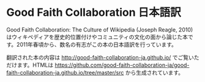 # Good Faith Collaboration 日本語訳

Good Faith Collaboration: The Culture of Wikipedia (Joseph Reagle, 2010) はウィキペディアを歴史的位置付けやコミュニティの文化の面から論じた本です。2011年春頃から、数名の有志がこの本の日本語訳を行っています。

翻訳された本の内容は http://good-faith-collaboration-ja.github.io/ でご覧いただけます。HTMLは https://github.com/good-faith-collaboration-ja/good-faith-collaboration-ja.github.io/tree/master/src から生成されています。

